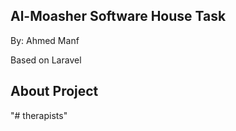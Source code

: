 <h2>Al-Moasher Software House Task</h2>
<p>By: Ahmed Manf</p>
<p>Based on Laravel</p>

## About Project
"# therapists" 
